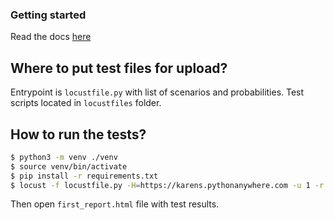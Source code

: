 ### Getting started 
Read the docs [here](https://docs.locust.io/en/stable/quickstart.html)

## Where to put test files for upload?
Entrypoint is `locustfile.py` with list of scenarios and probabilities.
Test scripts located in `locustfiles` folder.

## How to run the tests?
```sh
$ python3 -m venv ./venv 
$ source venv/bin/activate
$ pip install -r requirements.txt
$ locust -f locustfile.py -H=https://karens.pythonanywhere.com -u 1 -r 1 --headless --run-time=30s --print-stats --csv=first_report --logfile=first_report.log --log-transactions-in-file --html=first_report.html --csv-full-history
```
Then open `first_report.html` file with test results.  
